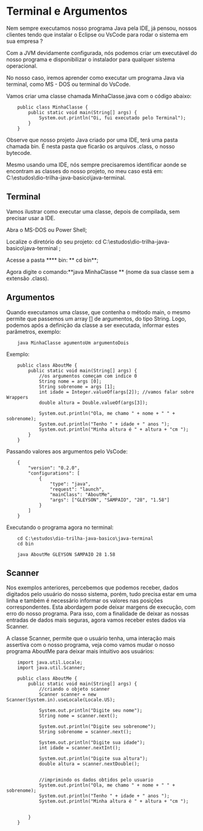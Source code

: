 # Terminal e Argumentos
Nem sempre executamos nosso programa Java pela IDE, já pensou, nossos clientes tendo que instalar o Eclipse ou VsCode para rodar o sistema em sua empresa ?

Com a JVM devidamente configurada, nós podemos criar um executável do nosso programa e disponibilizar o instalador para qualquer sistema operacional.

No nosso caso, iremos aprender como executar um programa Java via terminal, como MS - DOS ou terminal do VsCode.

Vamos criar uma classe chamada MinhaClasse.java com o código abaixo:

		public class MinhaClasse {
			public static void main(String[] args) {
				System.out.println("Oi, fui executado pelo Terminal");
			}
		}

Observe que nosso projeto Java criado por uma IDE, terá uma pasta chamada bin. É nesta pasta que ficarão os arquivos .class, o nosso bytecode.

Mesmo usando uma IDE, nós sempre precisaremos identificar aonde se encontram as classes do nosso projeto, no meu caso está em: C:\estudos\dio-trilha-java-basico\java-terminal.


## Terminal
Vamos ilustrar como executar uma classe, depois de compilada, sem precisar usar a IDE.

Abra o MS-DOS ou Power Shell;

Localize o diretório do seu projeto: 
cd C:\estudos\dio-trilha-java-basico\java-terminal
;

Acesse a pasta **** bin: ** cd bin**;

Agora digite o comando:**java MinhaClasse ** (nome da sua classe sem a extensão .class).


## Argumentos
Quando executamos uma classe, que contenha o método main, o mesmo permite que passemos um array [] de argumentos, do tipo String. Logo, podemos após a definição da classe a ser executada, informar estes parâmetros, exemplo:

		java MinhaClasse agumentoUm argumentoDois

Exemplo:

		public class AboutMe {
			public static void main(String[] args) {
				//os argumentos começam com indice 0
				String nome = args [0];
				String sobrenome = args [1];
				int idade = Integer.valueOf(args[2]); //vamos falar sobre Wrappers
				double altura = Double.valueOf(args[3]);

				System.out.println("Ola, me chamo " + nome + " " + sobrenome);
				System.out.println("Tenho " + idade + " anos ");
				System.out.println("Minha altura é " + altura + "cm ");
			}
		}

Passando valores aos argumentos pelo VsCode:



		{
			"version": "0.2.0",
			"configurations": [
				{
					"type": "java",
					"request": "launch",
					"mainClass": "AboutMe",
					"args": ["GLEYSON", "SAMPAIO", "28", "1.58"]
				}
			]
		}

Executando o programa agora no terminal:


		cd C:\estudos\dio-trilha-java-basico\java-terminal
		cd bin

		java AboutMe GLEYSON SAMPAIO 28 1.58


## Scanner
Nos exemplos anteriores, percebemos que podemos receber, dados digitados pelo usuário do nosso sistema, porém, tudo precisa estar em uma linha e também é necessário informar os valores nas posições correspondentes. Esta abordagem pode deixar margens de execução, com erro do nosso programa. Para isso, com a finalidade de deixar as nossas entradas de dados mais seguras, agora vamos receber estes dados via Scanner.

A classe Scanner, permite que o usuário tenha, uma interação mais assertiva com o nosso programa, veja como vamos mudar o nosso programa 
AboutMe
 para deixar mais intuitivo aos usuários:

		import java.util.Locale;
		import java.util.Scanner;

		public class AboutMe {
			public static void main(String[] args) {
				//criando o objeto scanner
				Scanner scanner = new Scanner(System.in).useLocale(Locale.US);
				
				System.out.println("Digite seu nome");
				String nome = scanner.next();
				
				System.out.println("Digite seu sobrenome");
				String sobrenome = scanner.next();

				System.out.println("Digite sua idade");
				int idade = scanner.nextInt();
				
				System.out.println("Digite sua altura");
				double altura = scanner.nextDouble();

				
				//imprimindo os dados obtidos pelo usuario
				System.out.println("Ola, me chamo " + nome + " " + sobrenome);
				System.out.println("Tenho " + idade + " anos ");
				System.out.println("Minha altura é " + altura + "cm ");
				
				
			}
		}


